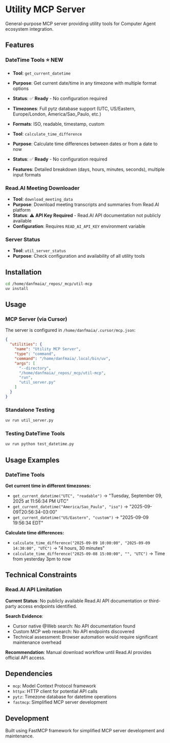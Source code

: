 # Utility MCP Server

General-purpose MCP server providing utility tools for Computer Agent ecosystem integration.

## Features

### DateTime Tools ⭐ NEW

- **Tool**: `get_current_datetime`
- **Purpose**: Get current date/time in any timezone with multiple format options
- **Status**: ✅ **Ready** - No configuration required
- **Timezones**: Full pytz database support (UTC, US/Eastern, Europe/London, America/Sao_Paulo, etc.)
- **Formats**: ISO, readable, timestamp, custom

- **Tool**: `calculate_time_difference`
- **Purpose**: Calculate time differences between dates or from a date to now
- **Status**: ✅ **Ready** - No configuration required
- **Features**: Detailed breakdown (days, hours, minutes, seconds), multiple input formats

### Read.AI Meeting Downloader

- **Tool**: `download_meeting_data`
- **Purpose**: Download meeting transcripts and summaries from Read.AI platform
- **Status**: ⚠️ **API Key Required** - Read.AI API documentation not publicly available
- **Configuration**: Requires `READ_AI_API_KEY` environment variable

### Server Status

- **Tool**: `util_server_status`
- **Purpose**: Check configuration and availability of all utility tools

## Installation

```bash
cd /home/danfmaia/_repos/_mcp/util-mcp
uv install
```

## Usage

### MCP Server (via Cursor)

The server is configured in `/home/danfmaia/.cursor/mcp.json`:

```json
{
  "utilities": {
    "name": "Utility MCP Server",
    "type": "command",
    "command": "/home/danfmaia/.local/bin/uv",
    "args": [
      "--directory",
      "/home/danfmaia/_repos/_mcp/util-mcp",
      "run",
      "util_server.py"
    ]
  }
}
```

### Standalone Testing

```bash
uv run util_server.py
```

### Testing DateTime Tools

```bash
uv run python test_datetime.py
```

## Usage Examples

### DateTime Tools

**Get current time in different timezones:**

- `get_current_datetime("UTC", "readable")` → "Tuesday, September 09, 2025 at 11:56:34 PM UTC"
- `get_current_datetime("America/Sao_Paulo", "iso")` → "2025-09-09T20:56:34-03:00"
- `get_current_datetime("US/Eastern", "custom")` → "2025-09-09 19:56:34 EDT"

**Calculate time differences:**

- `calculate_time_difference("2025-09-09 10:00:00", "2025-09-09 14:30:00", "UTC")` → "4 hours, 30 minutes"
- `calculate_time_difference("2025-09-08 15:00:00", "", "UTC")` → Time from yesterday 3pm to now

## Technical Constraints

### Read.AI API Limitation

**Current Status**: No publicly available Read.AI API documentation or third-party access endpoints identified.

**Search Evidence**:

- Cursor native @Web search: No API documentation found
- Custom MCP web research: No API endpoints discovered
- Technical assessment: Browser automation would require significant maintenance overhead

**Recommendation**: Manual download workflow until Read.AI provides official API access.

## Dependencies

- `mcp`: Model Context Protocol framework
- `httpx`: HTTP client for potential API calls
- `pytz`: Timezone database for datetime operations
- `fastmcp`: Simplified MCP server development

## Development

Built using FastMCP framework for simplified MCP server development and maintenance.
